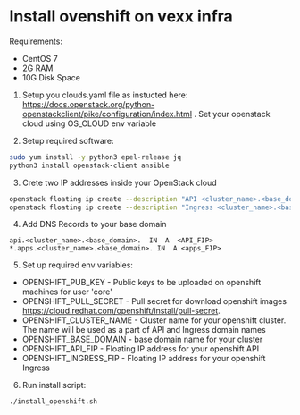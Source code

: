 # Install ovenshift on vexx infra

Requirements:
- CentOS 7
- 2G RAM
- 10G Disk Space

1.   Setup you clouds.yaml file as instucted here: https://docs.openstack.org/python-openstackclient/pike/configuration/index.html . Set your openstack cloud using OS_CLOUD env variable

2. Setup required software:

```bash
sudo yum install -y python3 epel-release jq
python3 install openstack-client ansible
```
3. Crete two IP addresses inside your OpenStack cloud

```bash
openstack floating ip create --description "API <cluster_name>.<base_domain>" <external network>
openstack floating ip create --description "Ingress <cluster_name>.<base_domain>" <external network>
```

4. Add DNS Records to your base domain

```
api.<cluster_name>.<base_domain>.  IN  A  <API_FIP>
*.apps.<cluster_name>.<base_domain>. IN  A <apps_FIP>
```

5. Set up required env variables:

- OPENSHIFT_PUB_KEY - Public keys to be uploaded on openshift machines for user 'core'
- OPENSHIFT_PULL_SECRET - Pull secret for download openshift images https://cloud.redhat.com/openshift/install/pull-secret.
- OPENSHIFT_CLUSTER_NAME - Cluster name for your openshift cluster. The name will be used as a part of API and Ingress domain names
- OPENSHIFT_BASE_DOMAIN - base domain name for your cluster
- OPENSHIFT_API_FIP - Floating IP address for your openshift API
- OPENSHIFT_INGRESS_FIP - Floating IP address for your openshift Ingress

6. Run install script:

```bash
./install_openshift.sh
```